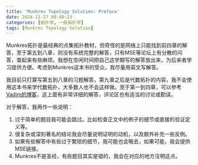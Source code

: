 ```yaml
---
title: 'Munkres Topology Solution: Preface'
date: 2024-11-27 00:40:23
categories: [拓扑学, 一般拓扑学]
tags: [Munkres Topology Solution]
---
```


Munkres拓扑是最经典的点集拓扑教材，但奇怪的是网络上只能找到前四章的解答，至于第五到八章，则没有系统完整的解答，只有MSE等论坛上有分散的问答，查起来有些麻烦。我想在空闲时间把自己这学期写的解答放出来，为后来者学习提供方便。考虑到Munkres这本书的受众，我尽量用英文写解答。

我目前只打算写第五到八章的习题解答，第九章之后是代数拓扑的内容，我不会使用这本书来学代数拓扑，大多数人也不会这样做。至于第一到四章，可以参考[Vadim的博客](https://dbfin.com/topology/munkres/)，这上面有非常详细的解答，评论区也有适当的讨论或勘误。

对于解答，我再作一些说明：

1. 过于简单的题目我可能会跳过。比如检查正文中的例子的细节或直接的验证定义等。
2. 很复杂或深刻著名的结论我会尽量说明证明的动机，以及额外补充一些反例。
3. 如果有些解答中有些过于繁琐的细节，我可能也会略去，如果可能，我会提供MSE链接。
4. Munkres不是圣经，有些题目其实是错的，我会在对应的地方注明这点。